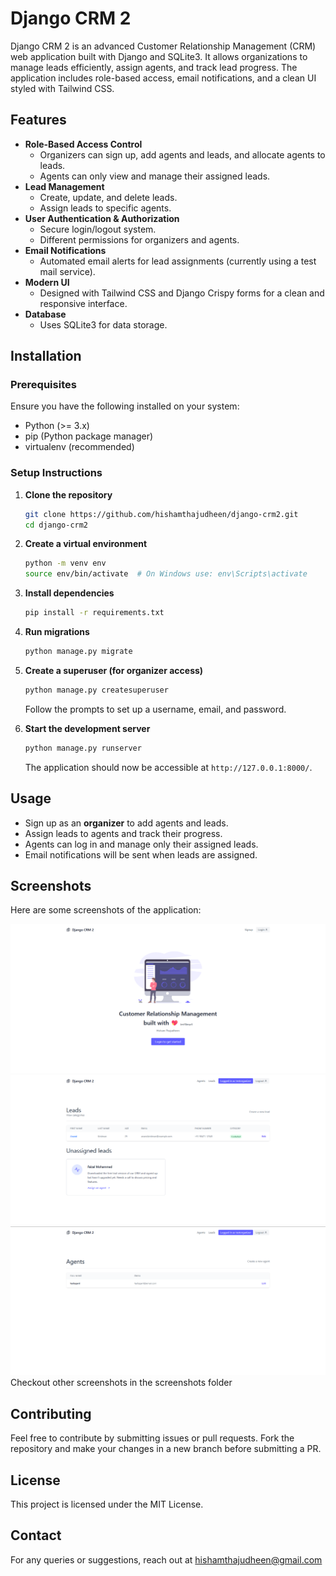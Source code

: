 # Django CRM 2

Django CRM 2 is an advanced Customer Relationship Management (CRM) web application built with Django and SQLite3. It allows organizations to manage leads efficiently, assign agents, and track lead progress. The application includes role-based access, email notifications, and a clean UI styled with Tailwind CSS.

## Features

- **Role-Based Access Control**  
  - Organizers can sign up, add agents and leads, and allocate agents to leads.
  - Agents can only view and manage their assigned leads.
- **Lead Management**  
  - Create, update, and delete leads.
  - Assign leads to specific agents.
- **User Authentication & Authorization**  
  - Secure login/logout system.
  - Different permissions for organizers and agents.
- **Email Notifications**  
  - Automated email alerts for lead assignments (currently using a test mail service).
- **Modern UI**  
  - Designed with Tailwind CSS and Django Crispy forms for a clean and responsive interface.
- **Database**  
  - Uses SQLite3 for data storage.

## Installation

### Prerequisites
Ensure you have the following installed on your system:
- Python (>= 3.x)
- pip (Python package manager)
- virtualenv (recommended)

### Setup Instructions

1. **Clone the repository**
   ```sh
   git clone https://github.com/hishamthajudheen/django-crm2.git
   cd django-crm2
   ```

2. **Create a virtual environment**
   ```sh
   python -m venv env
   source env/bin/activate  # On Windows use: env\Scripts\activate
   ```

3. **Install dependencies**
   ```sh
   pip install -r requirements.txt
   ```

4. **Run migrations**
   ```sh
   python manage.py migrate
   ```

5. **Create a superuser (for organizer access)**
   ```sh
   python manage.py createsuperuser
   ```
   Follow the prompts to set up a username, email, and password.

6. **Start the development server**
   ```sh
   python manage.py runserver
   ```
   The application should now be accessible at `http://127.0.0.1:8000/`.

## Usage

- Sign up as an **organizer** to add agents and leads.
- Assign leads to agents and track their progress.
- Agents can log in and manage only their assigned leads.
- Email notifications will be sent when leads are assigned.

## Screenshots

Here are some screenshots of the application:

![Landing Page](screenshots/landing-page.png)
![Lead List as seen by Organization](screenshots/leads-list-organization.png)
![Agent List as seen by Organization](screenshots/agents-list-organization.png)
Checkout other screenshots in the screenshots folder

## Contributing

Feel free to contribute by submitting issues or pull requests. Fork the repository and make your changes in a new branch before submitting a PR.

## License

This project is licensed under the MIT License.

## Contact

For any queries or suggestions, reach out at hishamthajudheen@gmail.com
